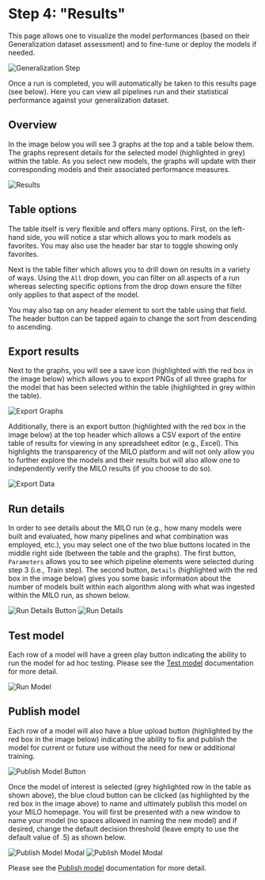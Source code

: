 # Step 4: "Results"

This page allows one to visualize the model performances (based on their Generalization dataset assessment) and to fine-tune or deploy the models if needed.

![Generalization Step](./images/image19.png)

Once a run is completed, you will automatically be taken to this results page (see below). Here you can view all pipelines run and their statistical performance against your generalization dataset.

## Overview

In the image below you will see 3 graphs at the top and a table below them. The graphs represent details for the selected model (highlighted in grey) within the table. As you select new models, the graphs will update with their corresponding models and their associated performance measures.

![Results](./images/image20.png)

## Table options

The table itself is very flexible and offers many options. First, on the left-hand side, you will notice a star which allows you to mark models as favorites. You may also use the header bar star to toggle showing only favorites.

Next is the table filter which allows you to drill down on results in a variety of ways. Using the `All` drop down, you can filter on all aspects of a run whereas selecting specific options from the drop down ensure the filter only applies to that aspect of the model.

You may also tap on any header element to sort the table using that field. The header button can be tapped again to change the sort from descending to ascending.

## Export results

Next to the graphs, you will see a save icon (highlighted with the red box in the image below) which allows you to export PNGs of all three graphs for the model that has been selected within the table (highlighted in grey within the table).

![Export Graphs](./images/image21.png)

Additionally, there is an export button (highlighted with the red box in the image below) at the top header which allows a CSV export of the entire table of results for viewing in any spreadsheet editor (e.g., Excel). This highlights the transparency of the MILO platform and will not only allow you to further explore the models and their results but will also allow one to independently verify the MILO results (if you choose to do so).

![Export Data](./images/image22.png)

## Run details

In order to see details about the MILO run (e.g., how many models were built and evaluated, how many pipelines and what combination was employed, etc.), you may select one of the two blue buttons located in the middle right side (between the table and the graphs). The first button, `Parameters` allows you to see which pipeline elements were selected during step 3 (i.e., Train step). The second button, `Details` (highlighted with the red box in the image below) gives you some basic information about the number of models built within each algorithm along with what was ingested within the MILO run, as shown below.

![Run Details Button](./images/image23.png)
![Run Details](./images/run-details.png)

## Test model

Each row of a model will have a green play button indicating the ability to run the model for ad hoc testing. Please see the [Test model](./test-model.md) documentation for more detail.

![Run Model](./images/image24.png)

## Publish model

Each row of a model will also have a blue upload button (highlighted by the red box in the image below) indicating the ability to fix and publish the model for current or future use without the need for new or additional training.

![Publish Model Button](./images/image32.png)

Once the model of interest is selected (grey highlighted row in the table as shown above), the blue cloud button can be clicked (as highlighted by the red box in the image above) to name and ultimately publish this model on your MILO homepage. You will first be presented with a new window to name your model (no spaces allowed in naming the new model) and if desired, change the default decision threshold (leave empty to use the default value of .5) as shown below.

![Publish Model Modal](./images/image32.png)
![Publish Model Modal](./images/publish-modal.png)

Please see the [Publish model](./publish-model.md) documentation for more detail.
